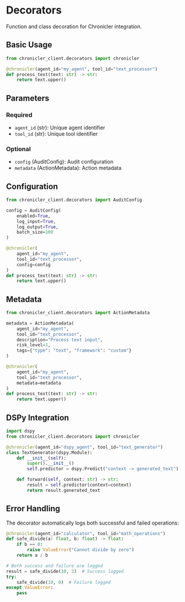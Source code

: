 # Decorators

Function and class decoration for Chronicler integration.

## Basic Usage

```python
from chronicler_client.decorators import chronicler

@chronicler(agent_id="my_agent", tool_id="text_processor")
def process_text(text: str) -> str:
    return text.upper()
```

## Parameters

### Required
- `agent_id` (str): Unique agent identifier
- `tool_id` (str): Unique tool identifier

### Optional
- `config` (AuditConfig): Audit configuration
- `metadata` (ActionMetadata): Action metadata

## Configuration

```python
from chronicler_client.decorators import AuditConfig

config = AuditConfig(
    enabled=True,
    log_input=True,
    log_output=True,
    batch_size=100
)

@chronicler(
    agent_id="my_agent",
    tool_id="text_processor",
    config=config
)
def process_text(text: str) -> str:
    return text.upper()
```

## Metadata

```python
from chronicler_client.decorators import ActionMetadata

metadata = ActionMetadata(
    agent_id="my_agent",
    tool_id="text_processor",
    description="Process text input",
    risk_level=1,
    tags={"type": "text", "framework": "custom"}
)

@chronicler(
    agent_id="my_agent",
    tool_id="text_processor",
    metadata=metadata
)
def process_text(text: str) -> str:
    return text.upper()
```

## DSPy Integration

```python
import dspy
from chronicler_client.decorators import chronicler

@chronicler(agent_id="dspy_agent", tool_id="text_generator")
class TextGenerator(dspy.Module):
    def __init__(self):
        super().__init__()
        self.predictor = dspy.Predict("context -> generated_text")

    def forward(self, context: str) -> str:
        result = self.predictor(context=context)
        return result.generated_text
```

## Error Handling

The decorator automatically logs both successful and failed operations:

```python
@chronicler(agent_id="calculator", tool_id="math_operations")
def safe_divide(a: float, b: float) -> float:
    if b == 0:
        raise ValueError("Cannot divide by zero")
    return a / b

# Both success and failure are logged
result = safe_divide(10, 2)  # Success logged
try:
    safe_divide(10, 0)  # Failure logged
except ValueError:
    pass
```